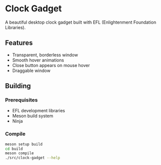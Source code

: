# Clock Gadget

A beautiful desktop clock gadget built with EFL (Enlightenment Foundation Libraries).

## Features
- Transparent, borderless window
- Smooth hover animations
- Close button appears on mouse hover
- Draggable window

## Building

### Prerequisites
- EFL development libraries
- Meson build system
- Ninja

### Compile
```bash
meson setup build
cd build
meson compile
./src/clock-gadget --help
```
